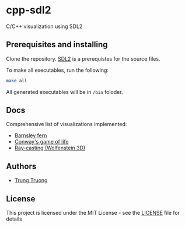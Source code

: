 # cpp-sdl2

C/C++ visualization using SDL2

## Prerequisites and installing

Clone the repository. [SDL2](https://www.libsdl.org/download-2.0.php) is a prerequistes for the source files.

To make all executables, run the following: 

```sh
make all
```

All generated executables will be in `/bin` foloder.

## Docs

Comprehensive list of visualizations implemented:

* [Barnsley fern](https://en.wikipedia.org/wiki/Barnsley_fern)
* [Conway's game of life](https://en.wikipedia.org/wiki/Conway%27s_Game_of_Life)
* [Ray-casting (Wolfenstein 3D)](https://en.wikipedia.org/wiki/Ray_casting)

## Authors

* [Trung Truong](https://github.com/ttrung149)

## License

This project is licensed under the MIT License - see the [LICENSE](LICENSE) file for details
